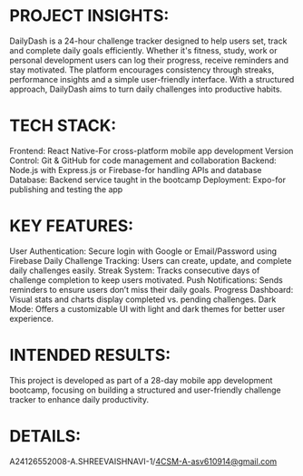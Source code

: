 # PROJECT INSIGHTS: 
DailyDash is a 24-hour challenge tracker designed to help users set, track and complete daily goals efficiently. Whether it's fitness, study, work or personal development users can log their progress, receive reminders and stay motivated. The platform encourages consistency through streaks, performance insights and a simple user-friendly interface. With a structured approach, DailyDash aims to turn daily challenges into productive habits.  
# TECH STACK: 
Frontend: React Native-For cross-platform mobile app development
Version Control: Git & GitHub for code management and collaboration
Backend: Node.js with Express.js or Firebase-for handling APIs and database
Database: Backend service taught in the bootcamp
Deployment: Expo-for publishing and testing the app
# KEY FEATURES: 
User Authentication: Secure login with Google or Email/Password using Firebase 
Daily Challenge Tracking: Users can create, update, and complete daily challenges easily.
Streak System: Tracks consecutive days of challenge completion to keep users motivated.
Push Notifications: Sends reminders to ensure users don’t miss their daily goals.
Progress Dashboard: Visual stats and charts display completed vs. pending challenges.
Dark Mode: Offers a customizable UI with light and dark themes for better user experience.
# INTENDED RESULTS: 
This project is developed as part of a 28-day mobile app development bootcamp, focusing on building a structured
and user-friendly challenge tracker to enhance daily productivity.
# DETAILS:
A24126552008-A.SHREEVAISHNAVI-1/4CSM-A-asv610914@gmail.com
